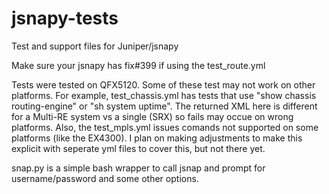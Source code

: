 # jsnapy-tests
Test and support files for Juniper/jsnapy

Make sure your jsnapy has fix#399 if using the test_route.yml

Tests were tested on QFX5120.  Some of these test may not work on other platforms.  For example, test_chassis.yml has tests that use "show chassis routing-engine" or "sh system uptime".  The returned XML here is different for a Multi-RE system vs a single (SRX) so fails may occue on wrong platforms.  Also, the test_mpls.yml issues comands not supported on some platforms (like the EX4300).  I plan on making adjustments to make this explicit with seperate yml files to cover this, but not there yet.

snap.py is a simple bash wrapper to call jsnap and prompt for username/password and some other options.
